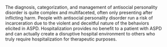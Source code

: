 The diagnosis, categorization, and management of antisocial personality disorder is quite complex and multifaceted, often only presenting after inflicting harm. People with antisocial personality disorder run a risk of incarceration due to the violent and deceitful nature of the behaviors elicited in ASPD. Hospitalization provides no benefit to a patient with ASPD and can actually create a disruptive hospital environment to others who truly require hospitalization for therapeutic purposes.